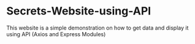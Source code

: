 # Secrets-Website-using-API
This website is a simple demonstration on how to get data and display it using API (Axios and Express Modules)
